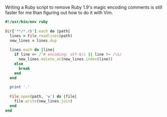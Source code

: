Writing a Ruby script to remove Ruby 1.9's magic encoding comments is still faster for me than figuring out how to do it with Vim.

``` ruby
#!/usr/bin/env ruby
 
Dir['**/*.rb'].each do |path|
  lines = File.readlines(path)
  new_lines = lines.dup
 
  lines.each do |line|
    if line =~ /^# encoding: utf-8/i || line !~ /\S/
      new_lines.delete_at(new_lines.index(line))
    else
      break
    end
  end
 
  print '.'
 
  File.open(path, 'w') do |file|
    file.write(new_lines.join)
  end
end
```
